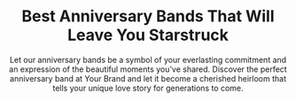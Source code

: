 ---
layout: post
title: Best Anniversary Bands That Will Leave You Starstruck
subtitle: Let our anniversary bands be a symbol of your everlasting commitment and an expression of the beautiful moments you’ve shared. Discover the perfect anniversary band at Your Brand and let it become a cherished heirloom that tells your unique love story for generations to come.
header-img: "img/post/2023/09/copied/anniversary-bands.jpg"
header-style: text
permalink: "/anniversary-bands/"
catalog: true
tags:
  - Recipients 
  - Men
---     